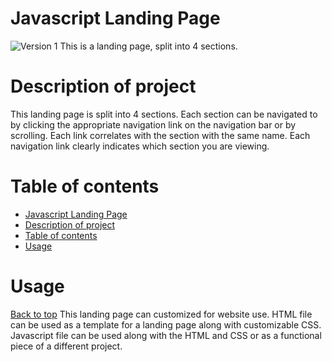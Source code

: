 # Javascript Landing Page

![Version 1](https://img.shields.io/badge/Version-1.0-blue)
This is a landing page, split into 4 sections.

# Description of project

This landing page is split into 4 sections. Each section can be navigated to by clicking the appropriate navigation link on the navigation bar or by scrolling. Each link correlates with the section with the same name. Each navigation link clearly indicates which section you are viewing.

# Table of contents

- [Javascript Landing Page](#javascript-landing-page)
- [Description of project](#description-of-project)
- [Table of contents](#table-of-contents)
- [Usage](#usage)

# Usage

[Back to top](#table-of-contents)
This landing page can customized for website use. HTML file can be used as a template for a landing page along with customizable CSS. Javascript file can be used along with the HTML and CSS or as a functional piece of a different project.

